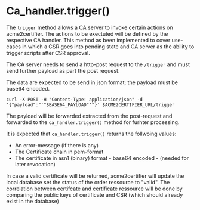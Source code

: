 # Ca_handler.trigger()

The ```trigger``` method allows a CA server to invoke certain actions on acme2certifier. The actions to be exectuted will be 
defined by the respective CA handler. This method as been implemented to cover use-cases in which a CSR goes into pending state and CA server as the ability to trigger scripts 
after CSR approval.

The CA server needs to send a http-post request to the ```/trigger``` and must send further payload as part the post request.

The data are expected to be send in json format; the payload must be base64 encoded.

```curl -X POST -H "Content-Type: application/json" -d '{"payload":"'"$BASE64_PAYLOAD"'"}' $ACME2CERTIFIER_URL/trigger```

The payload will be forwarded extracted from the post-request and forwarded to the ```ca_handler.trigger()``` method for furhter processing.

It is expected that ```ca_handler.trigger()``` returns the follwoing values:

- An error-message (if there is any)
- The Certificate chain in pem-format
- The certificate in asn1 (binary) format - base64 encoded - (needed for later revocation)

In case a valid certificate will be returned,  acme2certifier will update the local database set the status of the order ressource to "valid". 
The correlation between certifcate and certificate ressource will be done by comparing the public keys of certificate and CSR (which should 
already exist in the database) 



